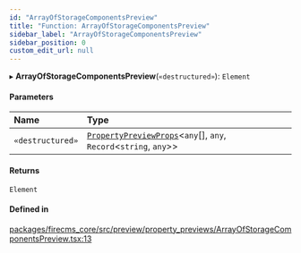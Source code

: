 ```yaml
---
id: "ArrayOfStorageComponentsPreview"
title: "Function: ArrayOfStorageComponentsPreview"
sidebar_label: "ArrayOfStorageComponentsPreview"
sidebar_position: 0
custom_edit_url: null
---
```


▸ **ArrayOfStorageComponentsPreview**(`«destructured»`): `Element`

#### Parameters

| Name | Type |
| :------ | :------ |
| `«destructured»` | [`PropertyPreviewProps`](../interfaces/PropertyPreviewProps.md)\<`any`[], `any`, `Record`\<`string`, `any`\>\> |

#### Returns

`Element`

#### Defined in

[packages/firecms_core/src/preview/property_previews/ArrayOfStorageComponentsPreview.tsx:13](https://github.com/FireCMSco/firecms/blob/d45f3739/packages/firecms_core/src/preview/property_previews/ArrayOfStorageComponentsPreview.tsx#L13)
